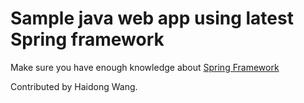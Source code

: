# Sample java web app using latest Spring framework

Make sure you have enough knowledge about [Spring Framework](http://spring.io/)

Contributed by Haidong Wang.

